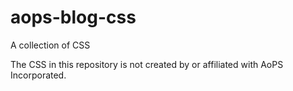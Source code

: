 # aops-blog-css
A collection of CSS

The CSS in this repository is not created by or affiliated with AoPS Incorporated.
